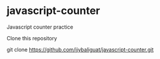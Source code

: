 # javascript-counter
Javascript counter practice


Clone this repository

git clone https://github.com/jjybaliguat/javascript-counter.git
